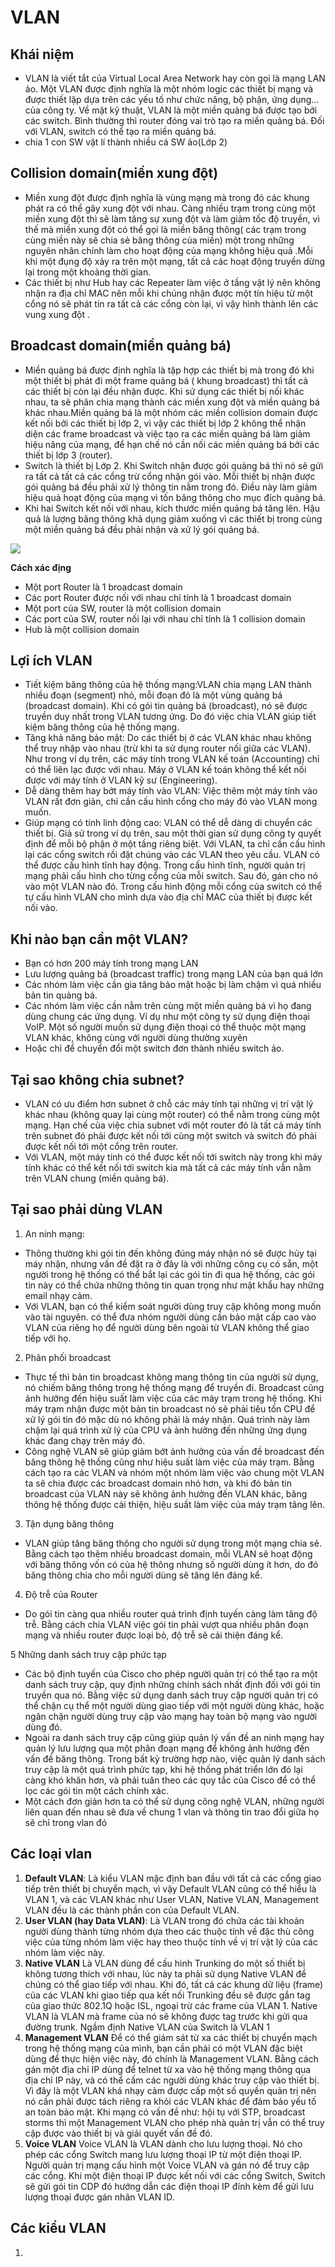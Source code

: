 # VLAN
## Khái niệm 
- VLAN là viết tắt của Virtual Local Area Network hay còn gọi là mạng LAN ảo. Một VLAN được định nghĩa là một nhóm logic các thiết bị mạng và được thiết lập dựa trên các yếu tố như chức năng, bộ phận, ứng dụng… của công ty. Về mặt kỹ thuật, VLAN là một miền quảng bá được tạo bởi các switch. Bình thường thì router đóng vai trò tạo ra miền quảng bá. Đối với VLAN, switch có thể tạo ra miền quảng bá.
- chia 1 con SW vật lí thành nhiều cá SW ảo(Lớp 2)
## Collision domain(miền xung đột)
- Miền xung đột được định nghĩa là vùng mạng mà trong đó các khung phát ra có thể gây xung đột với nhau. Càng nhiều trạm trong cùng một miền xung đột thì sẽ làm tăng sự xung đột và làm giảm tốc độ truyền, vì thế mà miền xung đột có thể gọi là miền băng thông( các trạm trong cùng miền này sẽ chia sẻ băng thông của miền) một trong những nguyên nhân chính làm cho hoạt động của mạng không hiệu quả .Mỗi khi một đụng độ xảy ra trên một mạng, tất cả các hoạt động truyền dừng lại trong một khoảng thời gian.
- Các thiết bị như Hub hay các Repeater làm việc ở tầng vật lý nên không nhận ra địa chỉ MAC nên mỗi khi chúng nhận được một tín hiệu từ một cổng nó sẽ phát tin ra tất cả các cổng còn lại, vì vậy hình thành lên các vung xung đột .
## Broadcast domain(miền quảng bá)
- Miền quảng bá được định nghĩa là tập hợp các thiết bị mà trong đó khi một thiết bị phát đi một frame quảng bá ( khung broadcast) thì tất cả các thiết bị còn lại đều nhận được. Khi sử dụng các thiết bị nối khác nhau, ta sẽ phân chia mạng thành các miền xung đột và miền quảng bá khác nhau.Miền quảng bá là một nhóm các miền collision domain được kết nối bởi các thiết bị lớp 2, vì vậy các thiết bị lớp 2 không thể nhận diện các frame broadcast và việc tạo ra các miền quảng bá làm giảm hiệu năng của mạng, để hạn chế nó cần nối các miền quảng bá bởi các thiết bị lớp 3 (router).
- Switch là thiết bị Lớp 2. Khi Switch nhận được gói quảng bá thì nó sẽ gửi ra tất cả tất cả các cổng trừ cổng nhận gói vào. Mỗi thiết bị nhận được gói quảng bá đều phải xử lý thông tin nằm trong đó. Điều này làm giảm hiệu quả hoạt động của mạng vì tốn băng thông cho mục đích quảng bá.
- Khi hai Switch kết nối với nhau, kích thước miền quảng bá tăng lên. Hậu quả là lượng băng thông khả dụng giảm xuống vì các thiết bị trong cùng một miền quảng bá đều phải nhận và xử lý gói quảng bá.

![](/VMware/image/11.png)

**Cách xác địng**
  - Một port Router là 1 broadcast domain 
  - Các port Router được nối với nhau chỉ tính là 1 broadcast domain 
  - Một port của SW, router là một collision domain
  - Các port của SW, router nối lại với nhau chỉ tính là 1 collision domain 
  - Hub là một collision domain
## Lợi ích VLAN
- Tiết kiệm băng thông của hệ thống mạng:VLAN chia mạng LAN thành nhiều đoạn (segment) nhỏ, mỗi đoạn đó là một vùng quảng bá (broadcast domain). Khi có gói tin quảng bá (broadcast), nó sẽ được truyền duy nhất trong VLAN tương ứng. Do đó việc chia VLAN giúp tiết kiệm băng thông của hệ thống mạng.
- Tăng khả năng bảo mật: Do các thiết bị ở các VLAN khác nhau không thể truy nhập vào nhau (trừ khi ta sử dụng router nối giữa các VLAN). Như trong ví dụ trên, các máy tính trong VLAN kế toán (Accounting) chỉ có thể liên lạc được với nhau. Máy ở VLAN kế toán không thể kết nối được với máy tính ở VLAN kỹ sư (Engineering).
- Dễ dàng thêm hay bớt máy tính vào VLAN: Việc thêm một máy tính vào VLAN rất đơn giản, chỉ cần cấu hình cổng cho máy đó vào VLAN mong muốn.
- Giúp mạng có tính linh động cao: VLAN có thể dễ dàng di chuyển các thiết bị. Giả sử trong ví dụ trên, sau một thời gian sử dụng công ty quyết định để mỗi bộ phận ở một tầng riêng biệt. Với VLAN, ta chỉ cần cấu hình lại các cổng switch rồi đặt chúng vào các VLAN theo yêu cầu. VLAN có thể được cấu hình tĩnh hay động. Trong cấu hình tĩnh, người quản trị mạng phải cấu hình cho từng cổng của mỗi switch. Sau đó, gán cho nó vào một VLAN nào đó. Trong cấu hình động mỗi cổng của switch có thể tự cấu hình VLAN cho mình dựa vào địa chỉ MAC của thiết bị được kết nối vào.

## Khi nào bạn cần một VLAN?
- Bạn có hơn 200 máy tính trong mạng LAN
- Lưu lượng quảng bá (broadcast traffic) trong mạng LAN của bạn quá lớn
- Các nhóm làm việc cần gia tăng bảo mật hoặc bị làm chậm vì quá nhiều bản tin quảng bá.
- Các nhóm làm việc cần nằm trên cùng một miền quảng bá vì họ đang dùng chung các ứng dụng. Ví dụ như một công ty sử dụng điện thoại VoIP. Một số người muốn sử dụng điện thoại có thể thuộc một mạng VLAN khác, không cùng với người dùng thường xuyên
- Hoặc chỉ để chuyển đổi một switch đơn thành nhiều switch ảo.

## Tại sao không chia subnet?
-  VLAN có ưu điểm hơn subnet ở chỗ các máy tính tại những vị trí vật lý khác nhau (không quay lại cùng một router) có thể nằm trong cùng một mạng. Hạn chế của việc chia subnet với một router đó là tất cả máy tính trên subnet đó phải được kết nối tới cùng một switch và switch đó phải được kết nối tới một cổng trên router.
- Với VLAN, một máy tính có thể được kết nối tới switch này trong khi máy tính khác có thể kết nối tới switch kia mà tất cả các máy tính vẫn nằm trên VLAN chung (miền quảng bá).

## Tại sao phải dùng VLAN
1. An ninh mạng:
- Thông thường khi gói tin đến không đúng máy nhận nó sẽ được hủy tại máy nhận, nhưng vấn đề đặt ra ở đây là với những công cụ có sẵn, một người trong hệ thống có thể bắt lại các gói tin đi qua hệ thống, các gói tin này có thể chứa những thông tin quan trọng như mật khẩu hay những email nhạy cảm.
- Với VLAN, bạn có thể kiểm soát người dùng truy cập không mong muốn vào tài nguyên. có thể đưa nhóm người dùng cần bảo mật cấp cao vào VLAN của riêng họ để người dùng bên ngoài từ VLAN không thể giao tiếp với họ.

2. Phân phối broadcast 

- Thực tế thì bản tin broadcast không mang thông tin của người sử dụng, nó chiếm băng thông trong hệ thống mạng để truyền đi. Broadcast cũng ảnh hưởng đến hiệu suất làm việc của các máy trạm trong hệ thống. Khi máy trạm nhận được một bản tin broadcast nó sẽ phải tiêu tốn CPU để xử lý gói tin đó mặc dù nó không phải là máy nhận. Quá trình này làm chậm lại quá trình xử lý của CPU và ảnh hưởng đến những ứng dụng khác đang chạy trên máy đó.
- Công nghệ VLAN sẽ giúp giảm bớt ảnh hưởng của vấn đề broadcast đến băng thông hệ thống cũng như hiệu suất làm việc của máy trạm. Bằng cách tạo ra các VLAN và nhóm một nhóm làm việc vào chung một VLAN ta sẽ chia được các broadcast domain nhỏ hơn, và khi đó bản tin broadcast của VLAN này sẽ không ảnh hưởng đến VLAN khác, băng thông hệ thống được cải thiện, hiệu suất làm việc của máy trạm tăng lên.

3. Tận dụng băng thông

-  VLAN giúp tăng băng thông cho người sử dụng trong một mạng chia sẻ. Bằng cách tạo thêm nhiều broadcast domain, mỗi VLAN sẽ hoạt động với băng thông vốn có của hệ thông nhưng số người dùng ít hơn, do đó băng thông chia cho mỗi người dùng sẽ tăng lên đáng kể.

4. Độ trễ của Router

- Do gói tin càng qua nhiều router quá trình định tuyến càng làm tăng độ trễ. Bằng cách chia VLAN việc gói tin phải vượt qua nhiều phân đoạn mạng và nhiều router được loại bỏ, độ trễ sẽ cải thiện đáng kể.

5 Những danh sách truy cập phức tạp 

- Các bộ định tuyến của Cisco cho phép người quản trị có thể tạo ra một danh sách truy cập, quy định những chính sách nhất định đối với gói tin truyền qua nó. Bằng việc sử dụng danh sách truy cập người quản trị có thể chặn cụ thể một người dùng giao tiếp với một người dùng khác, hoặc ngăn chặn người dùng truy cập vào mạng hay toàn bộ mạng vào người dùng đó.
- Ngoài ra danh sách truy cập cũng giúp quản lý vấn đề an ninh mạng hay quản lý lưu lượng qua một phân đoạn mạng để không ảnh hưởng đến vấn đề băng thông. Trong bất kỳ trường hợp nào, việc quản lý danh sách truy cập là một quá trình phức tạp, khi hệ thống phát triển lớn đó lại càng khó khăn hơn, và phải tuân theo các quy tắc của Cisco để có thể lọc các gói tin một cách chính xác.
- Một cách đơn giản hơn ta có thể sử dụng công nghệ VLAN, những người liên quan đến nhau sẽ đưa về chung 1 vlan và thông tin trao đổi giữa họ sẽ chỉ trong vlan đó

## Các loại vlan
1. **Default VLAN**: Là kiểu VLAN mặc định ban đầu với tất cả các cổng giao tiếp trên thiết bị chuyển mạch, vì vậy Default VLAN cũng có thể hiểu là VLAN 1, và các VLAN khác như User VLAN, Native VLAN, Management VLAN đều là các thành phần con của Default VLAN.
2. **User VLAN (hay Data VLAN)**: Là VLAN trong đó chứa các tài khoản người dùng thành từng nhóm dựa theo các thuộc tính về đặc thù công việc của từng nhóm làm việc hay theo thuộc tính về vị trí vật lý của các nhóm làm việc này.
3. **Native VLAN** Là VLAN dùng để cấu hình Trunking do một số thiết bị không tương thích với nhau, lúc này ta phải sử dụng Native VLAN để chúng có thể giao tiếp với nhau. Khi đó, tất cả các khung dữ liệu (frame) của các VLAN khi giao tiếp qua kết nối Trunking đều sẽ được gắn tag của giao thức 802.1Q hoặc ISL, ngoại trừ các frame của VLAN 1. Native VLAN là VLAN mà frame của nó sẽ không được tag trước khi gửi qua đường trunk. Ngầm định Native VLAN của Switch là VLAN 1
4. **Management VLAN** Để có thể giám sát từ xa các thiết bị chuyển mạch trong hệ thống mạng của mình, bạn cần phải có một VLAN đặc biệt dùng để thực hiện việc này, đó chính là Management VLAN. Bằng cách gán một địa chỉ IP dùng để telnet từ xa vào hệ thống mạng thông qua địa chỉ IP này, và có thể cấm các người dùng khác truy cập vào thiết bị. Vì đây là một VLAN khá nhạy cảm được cấp một số quyền quản trị nên nó cần phải được tách riêng ra khỏi các VLAN khác để đảm bảo yếu tố an toàn bảo mật. Khi mạng có vấn đề như: hội tụ với STP, broadcast storms thì một Management VLAN cho phép nhà quản trị vẫn có thể truy cập được vào thiết bị và giải quyết vấn đề đó.
5. **Voice VLAN** Voice VLAN là VLAN dành cho lưu lượng thoại. Nó cho phép các cổng Switch mang lưu lượng thoại IP từ một điện thoại IP. Người quản trị mạng cấu hình một Voice VLAN và gán nó để truy cập các cổng. Khi một điện thoại IP được kết nối với các cổng Switch, Switch sẽ gửi gói tin CDP đó hướng dẫn các điện thoại IP đính kèm để gửi lưu lượng thoại được gán nhãn VLAN ID.

## Các kiểu VLAN
1. 
